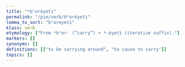 ```yaml
---
title: "*bʰoréyeti"
permalink: "/pie/verb/bʰoréyeti"
lemma_to_sort: "bʰoreyeti"
klass: verb
etymology: ["From *bʰer- (“carry”) +‎ *-éyeti (iterative suffix)."]
markers: []
synonyms: []
definitions: [["to be carrying around", "to cause to carry"]]
topics: []
---
```

